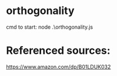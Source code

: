 # orthogonality 
cmd to start: node .\orthogonality.js
# Referenced sources:
https://www.amazon.com/dp/B01LDUK032
